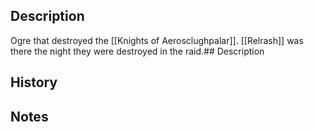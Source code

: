 ## Description
Ogre that destroyed the [[Knights of Aerosclughpalar]]. [[Relrash]] was there the night they were destroyed in the raid.## Description

## History


## Notes

